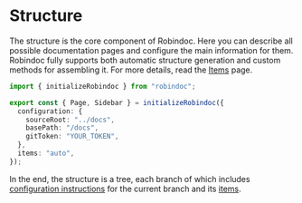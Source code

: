 # Structure

The structure is the core component of Robindoc. Here you can describe all possible documentation pages and configure the main information for them. Robindoc fully supports both automatic structure generation and custom methods for assembling it. For more details, read the [Items](./02-items.md) page.

```ts filename="app/docs/robindoc.ts"
import { initializeRobindoc } from "robindoc";

export const { Page, Sidebar } = initializeRobindoc({
  configuration: {
    sourceRoot: "../docs",
    basePath: "/docs",
    gitToken: "YOUR_TOKEN",
  },
  items: "auto",
});
```

In the end, the structure is a tree, each branch of which includes [configuration instructions](./01-configuration.md) for the current branch and its [items](./02-items.md).
